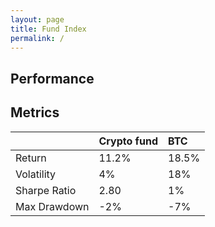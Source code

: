 ```yaml
---
layout: page
title: Fund Index
permalink: /
---
```


## Performance

<div id="crypto_fund_plot" class="graph"></div>
<script>

    Plotly.d3.csv('/cryptoriskcontrol-site/series/folio_bitcoin.csv', function(err, rows){
        var date = Array(rows.length)
        var perf = Array(rows.length)

        rows.map(function(row, i) {
            date[i] = row[''];
            perf[i] = row['perf'];
        });

        var data = [{
            x: date,
            y: perf,
            type: 'scatter'
        }];

        Plotly.newPlot('crypto_fund_plot', data, {
            paper_bgcolor: 'rgba(0,0,0,0)',
            plot_bgcolor: 'rgba(0,0,0,0)'
        });
    })

</script>


## Metrics

|                            | Crypto fund                     | BTC                             |
|:---------------------------|:--------------------------------|:--------------------------------|
| Return                     | 11.2%                           | 18.5%                           |
| Volatility                 | 4%                              | 18%                             |
| Sharpe Ratio               | 2.80                            | 1%                              |
| Max Drawdown               | -2%                             | -7%                             |


